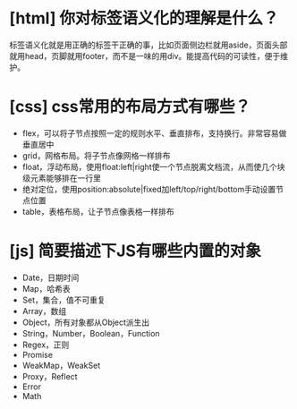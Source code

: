 # [html] 你对标签语义化的理解是什么？

标签语义化就是用正确的标签干正确的事，比如页面侧边栏就用aside，页面头部就用head，页脚就用footer，而不是一味的用div。能提高代码的可读性，便于维护。

# [css] css常用的布局方式有哪些？

- flex，可以将子节点按照一定的规则水平、垂直排布，支持换行。非常容易做垂直居中
- grid，网格布局。将子节点像网格一样排布
- float，浮动布局，使用float:left|right使一个节点脱离文档流，从而使几个块级元素能够排在一行里
- 绝对定位，使用position:absolute|fixed加left/top/right/bottom手动设置节点位置
- table，表格布局，让子节点像表格一样排布

# [js] 简要描述下JS有哪些内置的对象

- Date，日期时间
- Map，哈希表
- Set，集合，值不可重复
- Array，数组
- Object，所有对象都从Object派生出
- String，Number，Boolean，Function
- Regex，正则
- Promise
- WeakMap，WeakSet
- Proxy，Reflect
- Error
- Math
